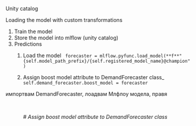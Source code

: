 
Unity catalog

Loading the model with custom transformations

1. Train the model
2. Store the model into mlflow (unity catalog)
3. Predictions
	1. Load the model
		``` forecaster = mlflow.pyfunc.load_model(**f**"{self.model_path_prefix}/{self.registered_model_name}@champion")```

	2. Assign boost model attribute to DemandForecaster class_
		```self.demand_forecaster.boost_model = forecaster```

импортвам DemandForecaster, лоадвам Млфлоу модела, правя 

           

            _# Assign boost model attribute to DemandForecaster class_

            